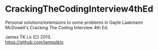 CrackingTheCodingInterview4thEd
===============================

Personal solutions/extensions to some problems in Gayle Laakmann McDowell's Cracking The Coding Interview 4th Ed.

James TK Lo (C) 2013.  
https://github.com/jamestklo

